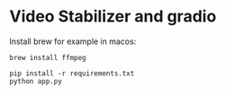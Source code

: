 # Video Stabilizer and gradio

Install brew for example in macos:
```
brew install ffmpeg
```

```
pip install -r requirements.txt
python app.py
```